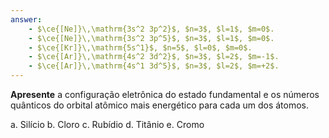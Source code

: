 ```yaml
---
answer:
    - $\ce{[Ne]}\,\mathrm{3s^2 3p^2}$, $n=3$, $l=1$, $m=0$.
    - $\ce{[Ne]}\,\mathrm{3s^2 3p^5}$, $n=3$, $l=1$, $m=0$.
    - $\ce{[Kr]}\,\mathrm{5s^1}$, $n=5$, $l=0$, $m=0$.
    - $\ce{[Ar]}\,\mathrm{4s^2 3d^2}$, $n=3$, $l=2$, $m=-1$.
    - $\ce{[Ar]}\,\mathrm{4s^1 3d^5}$, $n=3$, $l=2$, $m=+2$.
---
```


**Apresente** a configuração eletrônica do estado fundamental e os números quânticos do orbital atômico mais energético para cada um dos átomos.

a. Silício
b. Cloro
c. Rubídio
d. Titânio
e. Cromo
